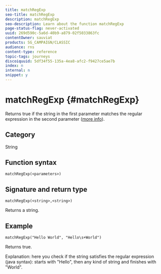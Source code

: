 ```yaml
---
title: matchRegExp
seo-title: matchRegExp
description: matchRegExp
seo-description: Learn about the function matchRegExp
page-status-flag: never-activated
uuid: 269d590c-5a6d-40b9-a879-02f5033863fc
contentOwner: sauviat
products: SG_CAMPAIGN/CLASSIC
audience: rns
content-type: reference
topic-tags: journeys
discoiquuid: 5df34f55-135a-4ea8-afc2-f9427ce5ae7b
index: n
internal: n
snippet: y
---
```


# matchRegExp {#matchRegExp}

Returns true if the string in the first parameter matches the regular expression in the second parameter ([more info](https://docs.oracle.com/javase/7/docs/api/java/util/regex/Pattern.html)).

## Category

String

## Function syntax

`matchRegExp(<parameters>)`

## Signature and return type

`matchRegExp(<string>,<string>)`

Returns a string.

## Example

`matchRegExp("Hello World", "Hello\s+World")`

Returns true.

Explanation: here you check if the string satisfies the regular expression (java syntax): starts with "Hello", then any kind of string and finishes with "World".
